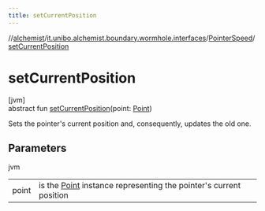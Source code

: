 ```yaml
---
title: setCurrentPosition
---
```

//[alchemist](../../../index.html)/[it.unibo.alchemist.boundary.wormhole.interfaces](../index.html)/[PointerSpeed](index.html)/[setCurrentPosition](set-current-position.html)



# setCurrentPosition



[jvm]\
abstract fun [setCurrentPosition](set-current-position.html)(point: [Point](https://docs.oracle.com/javase/8/docs/api/java/awt/Point.html))



Sets the pointer's current position and, consequently, updates the old one.



## Parameters


jvm

| | |
|---|---|
| point | is the [Point](https://docs.oracle.com/javase/8/docs/api/java/awt/Point.html) instance representing the pointer's current position |




